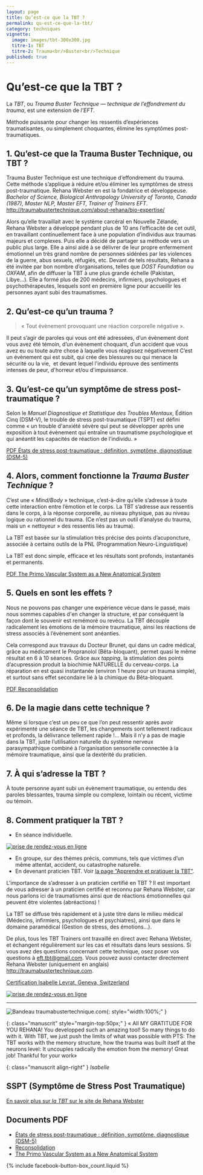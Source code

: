 ```yaml
---
layout: page
title: Qu’est-ce que la TBT ?
permalink: qu-est-ce-que-la-tbt/
category: techniques
vignette:
  image: images/tbt-300x300.jpg
  titre-1: TBT
  titre-2: Trauma<br/>Buster<br/>Technique
published: true
---
```




# Qu’est-ce que la TBT ?

La *TBT*, ou *Trauma Buster Technique* — *technique de l’effondrement du trauma*, est une extension de *l’EFT*.

Méthode puissante pour changer les ressentis d’expériences traumatisantes, ou simplement choquantes, élimine les symptômes post-traumatiques.

## 1. Qu’est-ce que la Trauma Buster Technique, ou TBT ?

Trauma Buster Technique est une technique d’effondrement du trauma. Cette méthode s’applique à réduire et/ou éliminer les symptômes de stress post-traumatique. Rehana Webster en est la fondatrice et développeuse.
*Bachelor of Science, Biological Anthropology University of Toronto, Canada (1987), Master NLP, Master EFT, Trainer of Trainers EFT*. <http://traumabustertechnique.com/about-rehana/bio-expertise/>

Alors qu’elle travaillait avec le système carcéral en Nouvelle Zélande, Rehana Webster a développé pendant plus de 10 ans l’efficacité de cet outil, en travaillant continuellement face à une population d’individus aux traumas majeurs et complexes.
Puis elle a décidé de partager sa méthode vers un public plus large. Elle a ainsi aidé à se délivrer de leur propre enfermement émotionnel un très grand nombre de personnes sidérées par les violences de la guerre, abus sexuels, réfugiés, etc.
Devant de tels résultats, Rehana a été invitée par bon nombre d’organisations, telles que *DOST Foundation* ou *OXFAM*, afin de diffuser la TBT à une plus grande échelle (Pakistan, Libye…).
Elle a formé plus de 200 médecins, infirmiers, psychologues et psychothérapeutes, lesquels sont en première ligne pour accueillir les personnes ayant subi des traumatismes.


## 2. Qu’est-ce qu’un trauma ?

> « Tout évènement provoquant une réaction corporelle négative ».

Il peut s’agir de paroles qui vous ont été adressées, d’un évènement dont vous avez été témoin, d’un évènement choquant, d’un accident que vous avez eu ou toute autre chose à laquelle vous réagissez négativement C’est un évènement qui est subit, qui crée des blessures ou qui menace la sécurité ou la vie,  et devant lequel l'individu éprouve des sentiments intenses de peur, d'horreur et/ou d'impuissance.
<!-- [États de stress post-traumatique : définition, symptôme, diagnostique (DSM-5)](../fichiers/DSM5.pdf) -->


## 3. Qu’est-ce qu’un symptôme de stress post-traumatique ?

Selon le *Manuel Diagnostique et Statistique des Troubles Mentaux*, Édition Cinq (DSM-V), le trouble de stress post-traumatique (TSPT) est défini comme « un trouble d'anxiété sévère qui peut se développer après une exposition à tout évènement qui entraîne un traumatisme psychologique et qui anéantit les capacités de réaction de l’individu. »

[PDF États de stress post-traumatique : définition, symptôme, diagnostique (DSM-5)][2]


## 4. Alors, comment fonctionne la *Trauma Buster Technique* ?

C’est une « *Mind/Body* » technique, c’est-à-dire qu’elle s’adresse à toute cette interaction entre l’émotion et le corps.
La TBT s’adresse aux ressentis dans le corps, à la réponse corporelle, au niveau physique, pas au niveau logique ou rationnel du trauma. (Ce n’est pas un outil d’analyse du trauma, mais un « nettoyeur » des ressentis liés au trauma).

La TBT est basée sur la stimulation très précise des points d’acuponcture, associée à certains outils de la PNL (Programmation Neuro-Linguistique)

La TBT est donc simple, efficace et les résultats sont profonds, instantanés et permanents.

[PDF The Primo Vascular System as a New Anatomical System][4]

## 5. Quels en sont les effets ?

Nous ne pouvons pas changer une expérience vécue dans le passé, mais nous sommes capables d'en changer la structure, et par conséquent la façon dont le souvenir est remémoré ou revécu. La TBT découple radicalement les émotions de la mémoire traumatique, ainsi les réactions de stress associés à l’évènement sont anéanties.

Cela correspond aux travaux du Docteur Brunet, qui dans un cadre médical, grâce au médicament le Propranolol (Bêta-bloquant), permet quasi le même résultat en 6 à 10 séances.
Grâce aux *tapping*, la stimulation des points d’acupression produit la biochimie NATURELLE du cerveau-corps. La réparation en est quasi instantanée (environ 1 heure pour un trauma simple), et surtout sans effet secondaire lié à la chimique du Bêta-bloquant.

[PDF Reconsolidation][3]

## 6. De la magie dans cette technique ?

Même si lorsque c’est un peu ce que l’on peut ressentir après avoir expérimenté une séance de TBT, les changements sont tellement radicaux et profonds, la délivrance tellement rapide !… Mais il n’y a pas de magie dans la TBT, juste l’utilisation naturelle du système nerveux parasympathique combiné à l’organisation sensorielle connectée à la mémoire traumatique, ainsi que la dextérité du praticien.

<!-- Témoignages PDF -->

## 7. À qui s’adresse la TBT ?

À toute personne ayant subi un évènement traumatique, ou entendu des paroles blessantes, trauma simple ou complexe, lointain ou récent, victime ou témoin.


## 8. Comment pratiquer la TBT ?

- En séance individuelle.

<a href="http://efttbt.datedechoix.com/" target="_blank"><img src="http://www.datedechoix.com/images/buttonFrench.gif" title="Prendre rendez-vous" alt="prise de rendez-vous en ligne" border="0" /></a>

- En groupe, sur des thèmes précis, communs, tels que victimes d’un même attentat, accident, ou catastrophe naturelle.
- En devenant praticien TBT. Voir [la page “Apprendre et pratiquer la TBT”](../apprendre-et-pratiquer-la-tbt/).

L’importance de s’adresser à un praticien certifié en TBT ?
Il est important de vous adresser à un praticien certifié et reconnu par Rehana Webster, car nous parlons ici de traumatismes ainsi que de réactions émotionnelles qui peuvent être violentes (abréactions) !

La TBT se diffuse très rapidement et à juste titre dans le milieu médical (Médecins, infirmiers, psychologues et psychiatres), ainsi que dans le domaine paramédical (Gestion de stress, des émotions…).

De plus, tous les TBT Trainers ont travaillé en direct avec Rehana Webster, et échangent régulièrement sur les cas et résultats dans leurs sessions.
Si vous avez des questions concernant cette technique, osez poser vos questions à <eft.tbt@gmail.com>.
Vous pouvez aussi contacter directement Rehana Webster (uniquement en anglais) <http://traumabustertechnique.com>.

[Certification Isabelle Levrat, Geneva, Switzerland](http://traumabustertechnique.com/tbters/)

<a href="http://efttbt.datedechoix.com/" target="_blank"><img src="http://www.datedechoix.com/images/buttonFrench.gif" title="Prendre rendez-vous" alt="prise de rendez-vous en ligne" border="0" /></a>

---

![Bandeau traumabustertechnique.com](../images/rehana-webster-bandeau.jpg){: style="width:100%;" }

{: class="manuscrit" style="margin-top:50px;" }
« All MY GRATITUDE FOR YOU REHANA! 
You developped such an amazing tool! So many things to do with it. With TBT, we just push the limits of what was possible with PTS: The TBT works with the memory structure, how the trauma was built itself at the neurons level: It uncouples radically the emotion from the memory! Great job!
Thankful for your work»

{: class="manuscrit align-right" }
*Isabelle*


## SSPT (Symptôme de Stress Post Traumatique)

[En savoir plus sur *la TBT* sur le site de Rehana Webster](http://traumabustertechnique.com/tag/rehana-webster/)

## Documents PDF

- [États de stress post-traumatique : définition, symptôme, diagnostique (DSM-5)][2]
- [Reconsolidation][3]
- [The Primo Vascular System as a New Anatomical System][4]

[2]: ../fichiers/DSM5.pdf
[3]: ../fichiers/reconsolidation.pdf
[4]: ../fichiers/The-Primo-Vascular-System.pdf

{% include facebook-button-box_count.liquid %}
